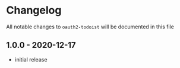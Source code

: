 # Changelog

All notable changes to `oauth2-todoist` will be documented in this file

## 1.0.0 - 2020-12-17

- initial release
